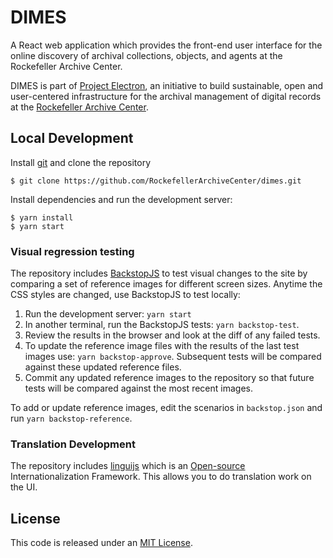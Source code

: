 # DIMES

A React web application which provides the front-end user interface for the online discovery of archival collections, objects, and agents at the Rockefeller Archive Center.

DIMES is part of [Project Electron](https://github.com/RockefellerArchiveCenter/project_electron), an initiative to build sustainable, open and user-centered infrastructure for the archival management of digital records at the [Rockefeller Archive Center](http://rockarch.org/).

## Local Development

Install [git](https://git-scm.com/) and clone the repository

    $ git clone https://github.com/RockefellerArchiveCenter/dimes.git

Install dependencies and run the development server:

    $ yarn install
    $ yarn start

### Visual regression testing

The repository includes [BackstopJS](https://github.com/garris/BackstopJS) to test visual changes to the site by comparing a set of reference images for different screen sizes. Anytime the CSS styles are changed, use BackstopJS to test locally:

1. Run the development server: `yarn start`
2. In another terminal, run the BackstopJS tests: `yarn backstop-test`.
3. Review the results in the browser and look at the diff of any failed tests.
4. To update the reference image files with the results of the last test images use: `yarn backstop-approve`. Subsequent tests will be compared against these updated reference files.
5. Commit any updated reference images to the repository so that future tests will be compared against the most recent images.

To add or update reference images, edit the scenarios in `backstop.json` and run `yarn backstop-reference`.

### Translation Development

The repository includes [linguijs](https://lingui.dev/) which is an [Open-source](https://github.com/lingui/js-lingui) Internationalization Framework.  This allows you to do translation work on the UI.

## License

This code is released under an [MIT License](LICENSE).
